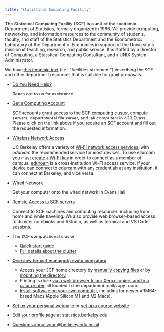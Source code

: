 ```yaml
---
title: "Statistical Computing Facility"
---
```

The Statistical Computing Facility (SCF) is a unit of the academic
Department of Statistics, formally organized in 1986. We provide
computing, networking, and information resources to the community of
students, faculty, and staff of the Statistics Department and the
Econometrics Laboratory of the Department of Economics in support of the
University's mission of teaching, research, and public service. It is
staffed by a Director of Computing, a Statistical Computing Consultant,
and a UNIX System Administrator.

We have [this template text](/support/facilities) (i.e., "facilities
statement") describing the SCF and other department resources that is
suitable for grant proposals.

- [Do You Need Help?](/getting-started/contact-us)

  Reach out to us for assistance.

- [Get a Computing Account](/getting-started/computing-accounts)

  SCF accounts grant access to the
  [SCF computing cluster](/computing/servers/cluster), compute servers, departmental file server, and lab
  computers in 432 Evans. Please click on the link above if you require
  an SCF account and fill out the requested information.

- [Wireless Network Access](https://berkeley.service-now.com/kb_view.do?sysparm_article=KB0013807)

  UC Berkeley offers a variety of [Wi-Fi network access
  services](https://technology.berkeley.edu/wi-fi), with *eduroam* the
  recommended service for most devices. To use eduroam you must [create a Wi-Fi
  key](https://wifi-keys.berkeley.edu/) in order to connect as a member of
  campus. [eduroam](https://eduroam.org/) is a cross-institution Wi-Fi access
  service. If your device can connect to eduroam with any credentials at any
  institution, it can connect at Berkeley, and vice versa.

- [Wired Network](/faqs/connecting-computer-wired-network)

  Get your computer onto the wired network in Evans Hall.

- [Remote Access to SCF servers](/faqs/accessing-scf-machines-and-resources)

  Connect to SCF machines and computing resources, including from home
  and while traveling. We also provide web browser-based access to
  Jupyter notebooks and RStudio, as well as terminal and VS Code
  sessions.

- The SCF computational cluster
  - [Quick start guide](/servers/cluster/quick-start)
  - [Full details about the cluster](/servers/cluster)

- [Overview for self-managed/private computers](/faqs/what-services-are-provided-self-maintained-computers)
  - Access your SCF home directory by
    [manually copying files](/faqs/copying-files) or by
    [mounting the directory](/faqs/mount-homedir)
  - Printing is done
    [via a web browser to our Xerox copiers and to a color printer](/faqs/printing), all located in the department mail/copy room. 
  - [Install software on your own computer](/software), including for newer ARM64-based Macs (Apple Silicon M1 and M2 Macs).

- [Set up your personal webpage](/faqs/how-do-i-set-and-use-my-personal-website) or
  [set up a course website](/faqs/course-website)

- [Edit your profile page](/faqs/how-edit-profile) at statistics.berkeley.edu

- [Questions about your \@berkeley.edu email](https://bconnected.berkeley.edu/account-information)
